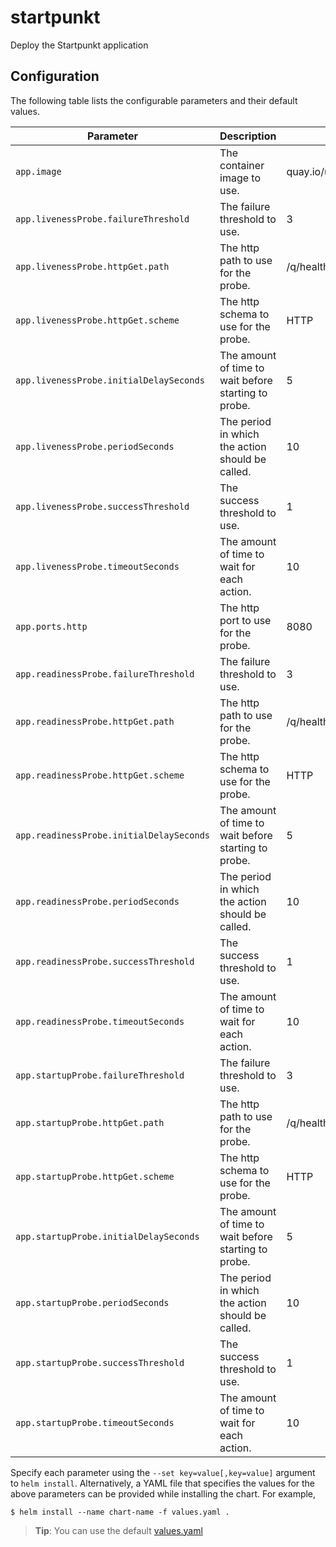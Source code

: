 # startpunkt

Deploy the Startpunkt application
## Configuration

The following table lists the configurable parameters and their default values.

| Parameter | Description | Default |
|  ---  |  ---  |  ---  |
| `app.image` | The container image to use. | quay.io/ullbergm/startpunkt:latest |
| `app.livenessProbe.failureThreshold` | The failure threshold to use. | 3 |
| `app.livenessProbe.httpGet.path` | The http path to use for the probe. | /q/health/live |
| `app.livenessProbe.httpGet.scheme` | The http schema to use for the probe. | HTTP |
| `app.livenessProbe.initialDelaySeconds` | The amount of time to wait before starting to probe. | 5 |
| `app.livenessProbe.periodSeconds` | The period in which the action should be called. | 10 |
| `app.livenessProbe.successThreshold` | The success threshold to use. | 1 |
| `app.livenessProbe.timeoutSeconds` | The amount of time to wait for each action. | 10 |
| `app.ports.http` | The http port to use for the probe. | 8080 |
| `app.readinessProbe.failureThreshold` | The failure threshold to use. | 3 |
| `app.readinessProbe.httpGet.path` | The http path to use for the probe. | /q/health/ready |
| `app.readinessProbe.httpGet.scheme` | The http schema to use for the probe. | HTTP |
| `app.readinessProbe.initialDelaySeconds` | The amount of time to wait before starting to probe. | 5 |
| `app.readinessProbe.periodSeconds` | The period in which the action should be called. | 10 |
| `app.readinessProbe.successThreshold` | The success threshold to use. | 1 |
| `app.readinessProbe.timeoutSeconds` | The amount of time to wait for each action. | 10 |
| `app.startupProbe.failureThreshold` | The failure threshold to use. | 3 |
| `app.startupProbe.httpGet.path` | The http path to use for the probe. | /q/health/started |
| `app.startupProbe.httpGet.scheme` | The http schema to use for the probe. | HTTP |
| `app.startupProbe.initialDelaySeconds` | The amount of time to wait before starting to probe. | 5 |
| `app.startupProbe.periodSeconds` | The period in which the action should be called. | 10 |
| `app.startupProbe.successThreshold` | The success threshold to use. | 1 |
| `app.startupProbe.timeoutSeconds` | The amount of time to wait for each action. | 10 |

Specify each parameter using the `--set key=value[,key=value]` argument to `helm install`.
Alternatively, a YAML file that specifies the values for the above parameters can be provided while installing the chart. For example,
```
$ helm install --name chart-name -f values.yaml .
```
> **Tip**: You can use the default [values.yaml](values.yaml)
